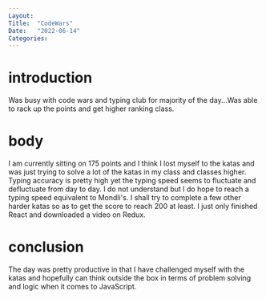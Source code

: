 ```yaml
---
Layout:
Title:  "CodeWars"
Date:   "2022-06-14"
Categories:
---
```

# introduction
Was busy with code wars and typing club for majority of the day...Was able to rack up the points and get higher ranking class.


# body
I am currently sitting on 175 points and I think I lost myself to the katas and was just trying to solve a lot of the katas in my class and classes higher.
Typing accuracy is pretty high yet the typing speed seems to fluctuate and defluctuate from day to day. I do not understand but I do hope to reach a typing speed equivalent to Mondli's. I shall try to complete a few other harder katas so as to get the score to reach 200 at least. I just only finished React and downloaded a video on Redux. 



# conclusion
The day was pretty productive in that I have challenged myself with the katas and hopefully can think outside the box in terms of problem solving and logic when it comes to JavaScript.